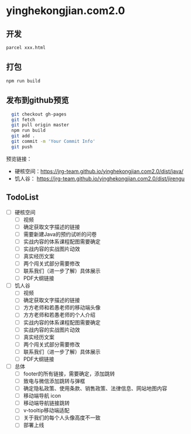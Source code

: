 # yinghekongjian.com2.0

## 开发

``parcel xxx.html``

## 打包

``npm run build``

## 发布到github预览

```bash
  git checkout gh-pages
  git fetch
  git pull origin master
  npm run build
  git add .
  git commit -m 'Your Commit Info'
  git push
```

预览链接：
  - 硬核空间：https://jrg-team.github.io/yinghekongjian.com2.0/dist/java/
  - 饥人谷： https://jrg-team.github.io/yinghekongjian.com2.0/dist/jirengu

## TodoList

- [ ] 硬核空间
  - [ ] 视频
  - [ ] 确定获取文字描述的链接
  - [ ] 需要新建Java的预约试听的问卷
  - [ ] 实战内容的体系课程配图需要确定
  - [ ] 实战内容的实战图片动效
  - [ ] 真实经历文案
  - [ ] 两个闯关式部分需要修改
  - [ ] 联系我们（进一步了解）具体展示
  - [ ] PDF大纲链接
- [ ] 饥人谷
  - [ ] 视频
  - [ ] 确定获取文字描述的链接
  - [ ] 方方老师和若愚老师的移动端头像
  - [ ] 方方老师和若愚老师的个人介绍
  - [ ] 实战内容的体系课程配图需要确定
  - [ ] 实战内容的实战图片动效
  - [ ] 真实经历文案
  - [ ] 两个闯关式部分需要修改
  - [ ] 联系我们（进一步了解）具体展示
  - [ ] PDF大纲链接
- [ ] 总体
  - [ ] footer的所有链接，需要确定，添加跳转
  - [ ] 致电与微信添加跳转与弹框
  - [ ] 确定隐私政策、使用条款、销售政策、法律信息、网站地图内容
  - [ ] 移动端导航 icon
  - [ ] 移动端导航链接跳转
  - [ ] v-tooltip移动端适配
  - [ ] 关于我们的每个人头像高度不一致
  - [ ] 部署上线

